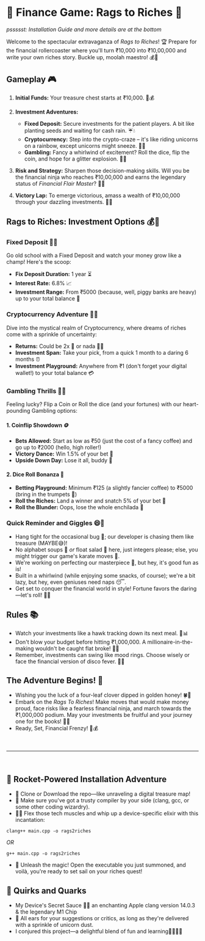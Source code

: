 # 💸 Finance Game: Rags to Riches 🌟

*pssssst: Installation Guide and more details are at the bottom*

Welcome to the spectacular extravaganza of *Rags to Riches*! 🏆 Prepare for the financial rollercoaster where you'll turn ₹10,000 into ₹10,00,000 and write your own riches story. Buckle up, moolah maestro! 💰💼

## Gameplay 🎮

1. **Initial Funds:** Your treasure chest starts at ₹10,000. 🏰💰

2. **Investment Adventures:**
   - **Fixed Deposit:** Secure investments for the patient players. A bit like planting seeds and waiting for cash rain. ☔💧
   - **Cryptocurrency:** Step into the crypto-craze – it's like riding unicorns on a rainbow, except unicorns might sneeze. 🦄🌈
   - **Gambling:** Fancy a whirlwind of excitement? Roll the dice, flip the coin, and hope for a glitter explosion. 🎲💥

3. **Risk and Strategy:** Sharpen those decision-making skills. Will you be the financial ninja who reaches ₹10,00,000 and earns the legendary status of *Financial Flair Master*? 🥋🎩

4. **Victory Lap:** To emerge victorious, amass a wealth of ₹10,00,000 through your dazzling investments. 🚀🏁

## Rags to Riches: Investment Options 💰🎩

### Fixed Deposit 🏦💼

Go old school with a Fixed Deposit and watch your money grow like a champ! Here's the scoop:

- **Fix Deposit Duration:** 1 year ⏳
- **Interest Rate:** 6.8% 📈
- **Investment Range:** From ₹5000 (because, well, piggy banks are heavy) up to your total balance 💸

### Cryptocurrency Adventure 🚀🌐

Dive into the mystical realm of Cryptocurrency, where dreams of riches come with a sprinkle of uncertainty:

- **Returns:** Could be 2x 🤑 or nada 🙅‍♂️
- **Investment Span:** Take your pick, from a quick 1 month to a daring 6 months ⏰
- **Investment Playground:** Anywhere from ₹1 (don't forget your digital wallet!) to your total balance 💳

### Gambling Thrills 🎰🎲

Feeling lucky? Flip a Coin or Roll the dice (and your fortunes) with our heart-pounding Gambling options:

#### 1. Coinflip Showdown 🪙

- **Bets Allowed:** Start as low as ₹50 (just the cost of a fancy coffee) and go up to ₹2000 (hello, high roller!)
- **Victory Dance:** Win 1.5% of your bet 💃
- **Upside Down Day:** Lose it all, buddy 🙈

#### 2. Dice Roll Bonanza 🎲

- **Betting Playground:** Minimum ₹125 (a slightly fancier coffee) to ₹5000 (bring in the trumpets 🎺)
- **Roll the Riches:** Land a winner and snatch 5% of your bet 🎉
- **Roll the Blunder:** Oops, lose the whole enchilada 🌯

### Quick Reminder and Giggles 😄📝

- Hang tight for the occasional bug 🐜; our developer is chasing them like treasure (MAYBE😅)!
- No alphabet soups 🍜 *or* float salad 🥗 here, just integers please; else, you might trigger our game's karate moves 🥋.
- We're working on perfecting our masterpiece 🎨, but hey, it's good fun as is!
- Built in a whirlwind (while enjoying some snacks, of course); we're a bit lazy, but hey, even geniuses need naps 😴.
- Get set to conquer the financial world in style! Fortune favors the daring—let's roll! 🚀🤑

## Rules 📚

- Watch your investments like a hawk tracking down its next meal. 🦅📊
- Don't blow your budget before hitting ₹1,000,000. A millionaire-in-the-making wouldn't be caught flat broke! 💸💥
- Remember, investments can swing like mood rings. Choose wisely or face the financial version of disco fever. 🕺💡

## The Adventure Begins! 🌌

- Wishing you the luck of a four-leaf clover dipped in golden honey! 🍀🍯
- Embark on the *Rags To Riches*! Make moves that would make money proud, face risks like a fearless financial ninja, and march towards the ₹1,000,000 podium. May your investments be fruitful and your journey one for the books! 📘✨
- Ready, Set, Financial Frenzy! 🚀💰

<br>
<hr>
<br>

## 🚀 Rocket-Powered Installation Adventure
- 🧬 Clone or Download the repo—like unraveling a digital treasure map!
- 🎨 Make sure you've got a trusty compiler by your side (clang, gcc, or some other coding wizardry).
- 🏋️‍♂️ Flex those tech muscles and whip up a device-specific elixir with this incantation:
```shell
clang++ main.cpp -o rags2riches
```
*OR*
```shell
g++ main.cpp -o rags2riches
```
- 🎉 Unleash the magic! Open the executable you just summoned, and voilà, you're ready to set sail on your riches quest!

## 🎉 Quirks and Quarks
- My Device's Secret Sauce 🍏🔮 an enchanting Apple clang version 14.0.3 & the legendary M1 Chip
- 🎤 All ears for your suggestions or critics, as long as they're delivered with a sprinkle of unicorn dust.
- I conjured this project—a delightful blend of fun and learning🧙‍♂️🔮📜